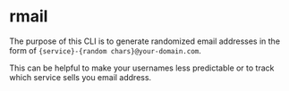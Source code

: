 # rmail

The purpose of this CLI is to generate randomized email addresses in the form of 
`{service}-{random chars}@your-domain.com`.

This can be helpful to make your usernames less predictable or to track which service
sells you email address.

